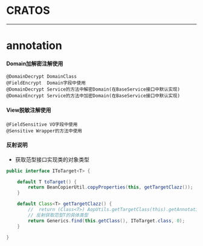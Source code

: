 # CRATOS



---
# annotation

#### Domain加解密注解使用
```
@DomainDecrypt DomainClass
@FieldEncrypt  Domain字段中使用
@DomainDecrypt Service的方法中解密Domain(在BaseService接口中默认实现)
@DomainEncrypt Service的方法中加密Domain(在BaseService接口中默认实现)
```

#### View脱敏注解使用
```
@FieldSensitive VO字段中使用
@Sensitive Wrapper的方法中使用
```


#### 反射说明

+ 获取范型接口实现类的对象类型
```Java
public interface IToTarget<T> {

    default T toTarget() {
        return BeanCopierUtil.copyProperties(this, getTargetClazz());
    }

    default Class<T> getTargetClazz() {
        //  return (Class<T>) AopUtils.getTargetClass(this).getAnnotation(TargetClazz.class).clazz();
        // 反射获取范型T的具体类型
        return Generics.find(this.getClass(), IToTarget.class, 0);
    }

}
```
